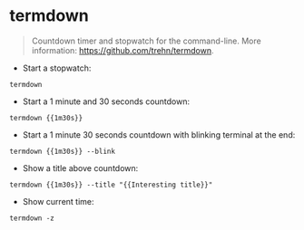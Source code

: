 # termdown

> Countdown timer and stopwatch for the command-line.
> More information: <https://github.com/trehn/termdown>.

- Start a stopwatch:

`termdown`

- Start a 1 minute and 30 seconds countdown:

`termdown {{1m30s}}`

- Start a 1 minute 30 seconds countdown with blinking terminal at the end:

`termdown {{1m30s}} --blink`

- Show a title above countdown:

`termdown {{1m30s}} --title "{{Interesting title}}"`

- Show current time:

`termdown -z`
